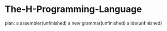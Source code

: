 # The-H-Programming-Language
plan:
 a assembler(unfinished)
 a new grammar(unfinished)
 a ide(unfinished)
